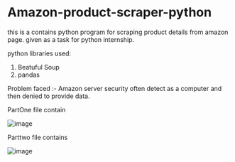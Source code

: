 # Amazon-product-scraper-python
this is a contains python program for scraping product details from amazon page. given as a task for python internship.

python libraries used:
1. Beatuful Soup
2. pandas

Problem faced :- Amazon server security often detect as a computer and then denied to provide data.

PartOne file contain
  
![image](https://user-images.githubusercontent.com/81412984/226697089-f333bd4a-50c5-4672-ac37-3de51ba4a2c9.png)


Parttwo file contains

![image](https://user-images.githubusercontent.com/81412984/226697558-7142a4c6-2700-4407-a5a3-b7efb26921f8.png)
